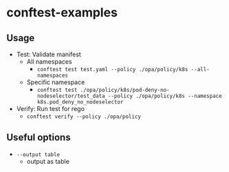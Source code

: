 # conftest-examples

## Usage

* Test: Validate manifest
  * All namespaces
    * `conftest test test.yaml --policy ./opa/policy/k8s --all-namespaces`
  * Specific namespace
    * `conftest test ./opa/policy/k8s/pod-deny-no-nodeselector/test_data --policy ./opa/policy/k8s --namespace k8s.pod_deny_no_nodeselector`
* Verify: Run test for rego
  * `conftest verify --policy ./opa/policy`

## Useful options

* `--output table`
  * output as table
